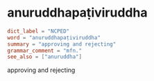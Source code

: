 # anuruddhapaṭiviruddha

``` toml
dict_label = "NCPED"
word = "anuruddhapaṭiviruddha"
summary = "approving and rejecting"
grammar_comment = "mfn."
see_also = ["anuruddha"]
```

approving and rejecting

